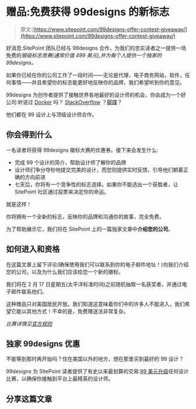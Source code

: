 # 赠品:免费获得 99designs 的新标志

> 原文:[https://www.sitepoint.com/99designs-offer-contest-giveaway/](https://www.sitepoint.com/99designs-offer-contest-giveaway/)

好消息:SitePoint 团队已经与 99designs 合作，为我们的忠实读者之一提供一场免费的*银级标志竞赛(通常价值 499 美元),并为每个人提供一个独家的 99designs。*

如果你已经在你的公司工作了一段时间——无论是代理，电子商务网站，软件，任何事情——并且希望你的标志能更好地反映你的品牌，我们希望听到你的意见。

99designs 为创作者提供了接触世界各地最好的设计师的机会，你会成为一个好公司:听说过 [Docker](https://99designs.com/logo-design/contests/create-cool-open-source-project-logo-219415?utm_campaign=sitepoint&utm_content=giveaway_article&utm_medium=paid-referral&utm_source=partner) 吗？ [StackOverflow](https://99designs.com/logo-design/contests/logo-stackoverflow-6774?utm_campaign=sitepoint&utm_content=giveaway_article&utm_medium=paid-referral&utm_source=partner) ？[脚蹼](https://99designs.com/logo-design/contests/sitepoint-spin-off-needs-logo-25235?utm_campaign=sitepoint&utm_content=giveaway_article&utm_medium=paid-referral&utm_source=partner)？

他们都在 99 设计上与顶级设计师合作。

## 你会得到什么

一名读者将获得 99designs 徽标大赛的优惠券。接下来会发生什么:

*   完成 99 个设计的简介，帮助设计师了解你的品牌
*   设计师们争分夺秒地提交完美的设计，而您则提供实时反馈，引导他们朝着正确的方向前进
*   七天后，你将有一个竞争性的标志选择。如果你不能选出一个获胜者，让 SitePoint 社区通过投票来决定你的命运。

就是这样！

你将拥有一个全新的标志，反映你的品牌和沟通你的故事，完全免费。

为了帮助展示它，我们将在 SitePoint 上的一篇独家文章中**介绍您的公司**。

## 如何进入和资格

在这篇文章上留下评论(确保使用我们可以联系到你的电子邮件地址！)向我们介绍您的公司，以及为什么我们应该给您一个新的徽标。

我们将在 2 月 17 日星期五(太平洋标准时间)之前随机抽取一名获奖者，并通过电子邮件联系他们。

这种赠品只对美国居民开放。我们知道这意味着你们中的许多人不能进入，我们希望它能以其他方式！不幸的是，免费赠送法非常复杂。

*比赛详情见[官方规则](https://99designs.com/99designs-sitepoint-logo-sweepstakes?utm_campaign=sitepoint&utm_content=giveaway_article&utm_medium=paid-referral&utm_source=partner)*

## 独家 99designs 优惠

不能等到那时再开始吗？住在美国以外的地方，想在那里买到最好的 99 设计？

99designs 为 SitePoint 读者提供了有史以来最划算的交易:[99 美元升级](https://99designs.com/promo/sitepoint?utm_campaign=sitepoint&utm_content=giveaway_article&utm_medium=paid-referral&utm_source=partner)任何设计比赛，以确保你接触到平台上最精英的设计师。

## 分享这篇文章